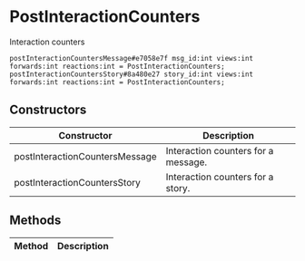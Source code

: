 # PostInteractionCounters
Interaction counters

```
postInteractionCountersMessage#e7058e7f msg_id:int views:int forwards:int reactions:int = PostInteractionCounters;
postInteractionCountersStory#8a480e27 story_id:int views:int forwards:int reactions:int = PostInteractionCounters;
```

## Constructors
| Constructor | Description |
| ---- | ----------- |
| postInteractionCountersMessage | Interaction counters for a message. |
| postInteractionCountersStory | Interaction counters for a story. |


## Methods
| Method | Description |
| ---- | ----------- |


